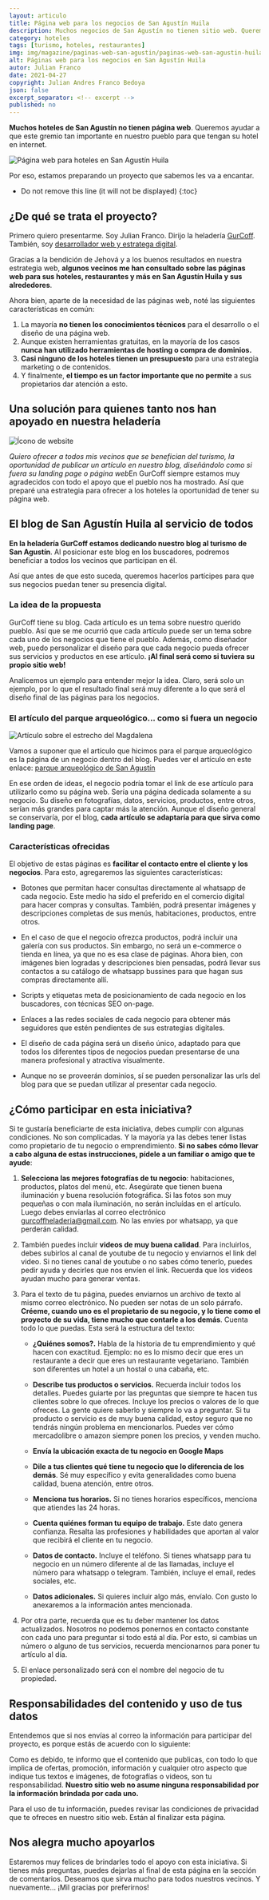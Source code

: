 ```yaml
---
layout: articulo
title: Página web para los negocios de San Agustín Huila
description: Muchos negocios de San Agustín no tienen sitio web. Queremos ayudar a que este gremio tan importante en nuestro pueblo tengan su hotel en internet
category: hoteles
tags: [turismo, hoteles, restaurantes]
img: img/magazine/paginas-web-san-agustin/paginas-web-san-agustin-huila.webp
alt: Páginas web para los negocios en San Agustín Huila
autor: Julian Franco
date: 2021-04-27
copyright: Julian Andres Franco Bedoya
json: false
excerpt_separator: <!-- excerpt -->
published: no
---
```

**Muchos hoteles de San Agustín no tienen página web**. Queremos ayudar a que este gremio tan importante en nuestro pueblo para que tengan su hotel en internet.
<!-- excerpt -->

![Página web para hoteles en San Agustín Huila]({{site.baseurl}}/{{page.img}})

Por eso, estamos preparando un proyecto que sabemos les va a encantar.

* Do not remove this line (it will not be displayed)
{:toc}

## ¿De qué se trata el proyecto?

Primero quiero presentarme. Soy Julian Franco. Dirijo la heladería [GurCoff](https://gurcoff/contacto/). También, soy [desarrollador web y estratega digital](https://juli.com.co).

Gracias a la bendición de Jehová y a los buenos resultados en nuestra estrategia web, **algunos vecinos me han consultado sobre las páginas web para sus hoteles, restaurantes y más en San Agustín Huila y sus alrededores**.

Ahora bien, aparte de la necesidad de las páginas web, noté las siguientes características en común:

1. La mayoría **no tienen los conocimientos técnicos** para el desarrollo o el diseño de una página web.
2. Aunque existen herramientas gratuitas, en la mayoría de los casos **nunca han utilizado herramientas de hosting o compra de dominios.**
3. **Casi ninguno de los hoteles tienen un presupuesto** para una estrategia marketing o de contenidos.
4. Y finalmente, **el tiempo es un factor importante que no permite** a sus propietarios dar atención a esto.

## Una solución para quienes tanto nos han apoyado en nuestra heladería

![Ícono de website]({{site.baseurl}}/img/magazine/paginas-web-san-agustin/website.svg "Todos podemos aparecer en internet")

*Quiero ofrecer a todos mis vecinos que se benefician del turismo, la oportunidad de publicar un artículo en nuestro blog, diseñándolo como si fuera su landing page o página web*En GurCoff siempre estamos muy agradecidos con todo el apoyo que el pueblo nos ha mostrado. Así que preparé una estrategia para ofrecer a los hoteles la oportunidad de tener su página web.

## El blog de San Agustín Huila al servicio de todos

**En la heladería GurCoff estamos dedicando nuestro blog al turismo de San Agustín**. Al posicionar este blog en los buscadores, podremos beneficiar a todos los vecinos que participan en él.

Así que antes de que esto suceda, queremos hacerlos partícipes para que sus negocios puedan tener su presencia digital.

### La idea de la propuesta

GurCoff tiene su blog. Cada artículo es un tema sobre nuestro querido pueblo. Así que se me ocurrió que cada artículo puede ser un tema sobre cada uno de los negocios que tiene el pueblo. Además, como diseñador web, puedo personalizar el diseño para que cada negocio pueda ofrecer sus servicios y productos en ese artículo. **¡Al final será como si tuviera su propio sitio web!**

Analicemos un ejemplo para entender mejor la idea. Claro, será solo un ejemplo, por lo que el resultado final será muy diferente a lo que será el diseño final de las páginas para los negocios.

### El artículo del parque arqueológico... como si fuera un negocio

![Artículo sobre el estrecho del Magdalena]({{site.baseurl}}/img/magazine/paginas-web-san-agustin/articulo-estrecho-magdalena.webp "imagen del artículo en el blog de San Agustín Huila")

Vamos a suponer que el artículo que hicimos para el parque arqueológico es la página de un negocio dentro del blog. Puedes ver el artículo en este enlace: [parque arqueológico de San Agustín](https://gurcoff.com/parque-arqueologico-san-agustin-huila)

En ese orden de ideas, el negocio podría tomar el link de ese artículo para utilizarlo como su página web. Sería una página dedicada solamente a su negocio. Su diseño en fotografías, datos, servicios, productos, entre otros, serían más grandes para captar más la atención. Aunque el diseño general se conservaría, por el blog, **cada artículo se adaptaría para que sirva como landing page**.

### Características ofrecidas

El objetivo de estas páginas es **facilitar el contacto entre el cliente y los negocios**. Para esto, agregaremos las siguientes características:

* Botones que permitan hacer consultas directamente al whatsapp de cada negocio. Este medio ha sido el preferido en el comercio digital para hacer compras y consultas. También, podrá presentar imágenes y descripciones completas de sus menús, habitaciones, productos, entre otros.

* En el caso de que el negocio ofrezca productos, podrá incluir una galería con sus productos. Sin embargo, no será un e-commerce o tienda en línea, ya que no es esa clase de páginas. Ahora bien, con imágenes bien logradas y descripciones bien pensadas, podrá llevar sus contactos a su catálogo de whatsapp bussines para que hagan sus compras directamente allí.

* Scripts y etiquetas meta de posicionamiento de cada negocio en los buscadores, con técnicas SEO on-page.

* Enlaces a las redes sociales de cada negocio para obtener más seguidores que estén pendientes de sus estrategias digitales.

* El diseño de cada página será un diseño único, adaptado para que todos los diferentes tipos de negocios puedan presentarse de una manera profesional y atractiva visualmente.

* Aunque no se proveerán dominios, sí se pueden personalizar las urls del blog para que se puedan utilizar al presentar cada negocio.

## ¿Cómo participar en esta iniciativa?

Si te gustaría beneficiarte de esta iniciativa, debes cumplir con algunas condiciones. No son complicadas. Y la mayoría ya las debes tener listas como propietario de tu negocio o emprendimiento. **Si no sabes cómo llevar a cabo alguna de estas instrucciones, pídele a un familiar o amigo que te ayude**:

1. **Selecciona las mejores fotografías de tu negocio**: habitaciones, productos, platos del menú, etc. Asegúrate que tienen buena iluminación y buena resolución fotográfica. Si las fotos son muy pequeñas o con mala iluminación, no serán incluídas en el artículo. Luego debes enviarlas al correo electrónico [gurcoffheladeria@gmail.com](mailto:gurcoffheladeria@gmail.com). No las envíes por whatsapp, ya que perderán calidad.

2. También puedes incluir **videos de muy buena calidad**. Para incluirlos, debes subirlos al canal de youtube de tu negocio y enviarnos el link del video. Si no tienes canal de youtube o no sabes cómo tenerlo, puedes pedir ayuda y decirles que nos envíen el link. Recuerda que los videos ayudan mucho para generar ventas.

3. Para el texto de tu página, puedes enviarnos un archivo de texto al mismo correo electrónico. No pueden ser notas de un solo párrafo. **Créeme, cuando uno es el propietario de su negocio, y lo tiene como el proyecto de su vida, tiene mucho que contarle a los demás**. Cuenta todo lo que puedas. Esta será la estructura del texto:

   * **¿Quiénes somos?.** Habla de la historia de tu emprendimiento y qué hacen con exactitud. Ejemplo: no es lo mismo decir que eres un restaurante a decir que eres un restaurante vegetariano. También son diferentes un hotel a un hostal o una cabaña, etc.

   * **Describe tus productos o servicios.** Recuerda incluir todos los detalles. Puedes guiarte por las preguntas que siempre te hacen tus clientes sobre lo que ofreces. Incluye los precios o valores de lo que ofreces. La gente quiere saberlo y siempre lo va a preguntar. Si tu producto o servicio es de muy buena calidad, estoy seguro que no tendrás ningún problema en mencionarlos. Puedes ver cómo mercadolibre o amazon siempre ponen los precios, y venden mucho.

   * **Envía la ubicación exacta de tu negocio en Google Maps**

   * **Dile a tus clientes qué tiene tu negocio que lo diferencia de los demás**. Sé muy específico y evita generalidades como buena calidad, buena atención, entre otros.

   * **Menciona tus horarios.** Si no tienes horarios específicos, menciona que atiendes las 24 horas.

   * **Cuenta quiénes forman tu equipo de trabajo.** Este dato genera confianza. Resalta las profesiones y habilidades que aportan al valor que recibirá el cliente en tu negocio.

   * **Datos de contacto.** Incluye el teléfono. Si tienes whatsapp para tu negocio en un número diferente al de las llamadas, incluye el número para whatsapp o telegram. También, incluye el email, redes sociales, etc.

   * **Datos adicionales.** Si quieres incluir algo más, envíalo. Con gusto lo anexaremos a la información antes mencionada.

4. Por otra parte, recuerda que es tu deber mantener los datos actualizados. Nosotros no podemos ponernos en contacto constante con cada uno para preguntar si todo está al día. Por esto, si cambias un número o alguno de tus servicios, recuerda mencionarnos para poner tu artículo al día.

5. El enlace personalizado será con el nombre del negocio de tu propiedad.

## Responsabilidades del contenido y uso de tus datos

Entendemos que si nos envías al correo la información para participar del proyecto, es porque estás de acuerdo con lo siguiente:

Como es debido, te informo que el contenido que publicas, con todo lo que implica de ofertas, promoción, información y cualquier otro aspecto que indique tus textos e imágenes, de fotografías o videos, son tu responsabilidad. **Nuestro sitio web no asume ninguna responsabilidad por la información brindada por cada uno.**

Para el uso de tu información, puedes revisar las condiciones de privacidad que te ofreces en nuestro sitio web. Están al finalizar esta página.

## Nos alegra mucho apoyarlos

Estaremos muy felices de brindarles todo el apoyo con esta iniciativa. Si tienes más preguntas, puedes dejarlas al final de esta página en la sección de comentarios. Deseamos que sirva mucho para todos nuestros vecinos. Y nuevamente... ¡Mil gracias por preferirnos!
